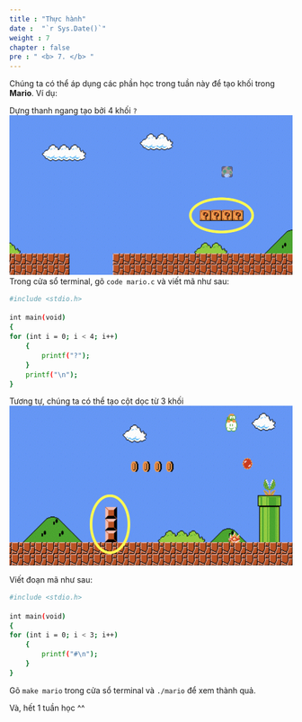 ```yaml
---
title : "Thực hành"
date :  "`r Sys.Date()`" 
weight : 7 
chapter : false
pre : " <b> 7. </b> "
---
```

Chúng ta có thể áp dụng các phần học trong tuần này để tạo khối trong **Mario**. Ví dụ: 

Dựng thanh ngang tạo bởi 4 khối `?`
![mario](https://raw.githubusercontent.com/baobaoupcloud/cs/main/static/images/7.practice/1practice.png)
Trong cửa sổ terminal, gõ `code mario.c` và viết mã như sau:

```bash
#include <stdio.h>

int main(void)
{
for (int i = 0; i < 4; i++)
    {
        printf("?");
    }
    printf("\n");
}
```
Tương tự, chúng ta có thể tạo cột dọc từ 3 khối
![mario](https://raw.githubusercontent.com/baobaoupcloud/cs/main/static/images/7.practice/2practice.png)

Viết đoạn mã như sau:
```bash
#include <stdio.h>

int main(void)
{
for (int i = 0; i < 3; i++)
    {
        printf("#\n");
    }
}
```
Gõ `make mario` trong cửa sổ terminal và `./mario` để xem thành quả.



Và, hết 1 tuần học ^^
